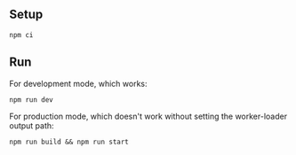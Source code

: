 ## Setup

    npm ci

## Run

For development mode, which works:

    npm run dev

For production mode, which doesn't work without setting the worker-loader output path:

    npm run build && npm run start